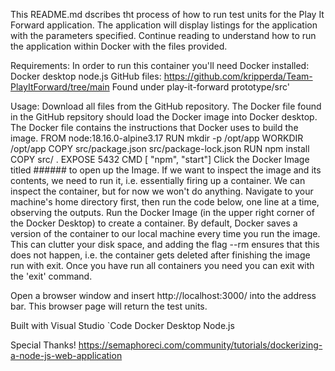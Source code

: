 This README.md dscribes tht process of how to run test units for the Play It Forward application. The application will display listings for the application with the parameters specified. Continue reading to understand how to run the application within Docker with the files provided.

Requirements:
In order to run this container you'll need Docker installed: Docker desktop
node.js
GitHub files: https://github.com/kripperda/Team-PlayItForward/tree/main
    Found under play-it-forward prototype/src'

Usage:
Download all files from the GitHub repository. 
The Docker file found in the GitHub repsitory should load the Docker image into Docker desktop.
The Docker file contains the instructions that Docker uses to build the image.
    FROM node:18.16.0-alpine3.17
    RUN mkdir -p /opt/app
    WORKDIR /opt/app
    COPY src/package.json src/package-lock.json 
    RUN npm install
    COPY src/ .
    EXPOSE 5432
    CMD [ "npm", "start"]
Click the Docker Image titled ###### to open up the Image.
    If we want to inspect the image and its contents, we need to run it, i.e. essentially firing up a container. We can inspect the container, but for now we won't do anything. Navigate to your machine's home directory first, then run the code below, one line at a time, observing the outputs.
Run the Docker Image (in the upper right corner of the Docker Desktop) to create a container.
    By default, Docker saves a version of the container to our local machine every time you run the image. This can clutter your disk space, and adding the flag --rm ensures that this does not happen, i.e. the container gets deleted after finishing the image run with exit.
Once you have run all containers you need you can exit with the 'exit' command.

Open a browser window and insert http://localhost:3000/ into the address bar.
    This browser page will return the test units.

Built with
Visual Studio `Code
Docker Desktop
Node.js

Special Thanks!
https://semaphoreci.com/community/tutorials/dockerizing-a-node-js-web-application
